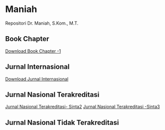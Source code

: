 # Maniah

Repositori Dr. Maniah, S.Kom., M.T.

## Book Chapter

[Download Book Chapter -1](./Book%20Chapter/E-BOOK_Etika%20Profesi%20Teknologi%20dan%20Informasi_compressed.pdf)
## Jurnal Internasional
[Download Jurnal Internasional](./Jurnal%20Internasional/Jurnal%20Q1%20-%20Maniah.pdf)
## Jurnal Nasional Terakreditasi
[Jurnal Nasional Terakreditasi- Sinta2](./Jurnal%20Nasional%20Terakreditasi/Jurnal%20IJCCS%20Sinta-2.pdf)
[Jurnal Nasional Terakreditasi -Sinta3](./Jurnal%20Nasional%20Terakreditasi/Jurnal%20JATISI%20Sinta-3.pdf)
## Jurnal Nasional Tidak Terakreditasi
